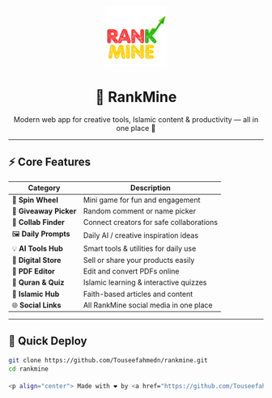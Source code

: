 <p align="center">
  <img src="logo.png" alt="RankMine Logo" width="120">
</p>

<h1 align="center">🌟 RankMine</h1>

<p align="center">
  Modern web app for creative tools, Islamic content & productivity — all in one place 🚀  
</p>

---

## ⚡ Core Features

| Category | Description |
|-----------|--------------|
| 🎯 **Spin Wheel** | Mini game for fun and engagement |
| 🎁 **Giveaway Picker** | Random comment or name picker |
| 🤝 **Collab Finder** | Connect creators for safe collaborations |
| 🖼️ **Daily Prompts** | Daily AI / creative inspiration ideas |
| 💡 **AI Tools Hub** | Smart tools & utilities for daily use |
| 🏪 **Digital Store** | Sell or share your products easily |
| 📄 **PDF Editor** | Edit and convert PDFs online |
| 📖 **Quran & Quiz** | Islamic learning & interactive quizzes |
| 🌙 **Islamic Hub** | Faith-based articles and content |
| 🌐 **Social Links** | All RankMine social media in one place |

---

## 🧭 Quick Deploy

```bash
git clone https://github.com/Touseefahmedn/rankmine.git
cd rankmine

<p align="center"> Made with ❤️ by <a href="https://github.com/Touseefahmedn">Touseef Ahmed</a> </p> ```
